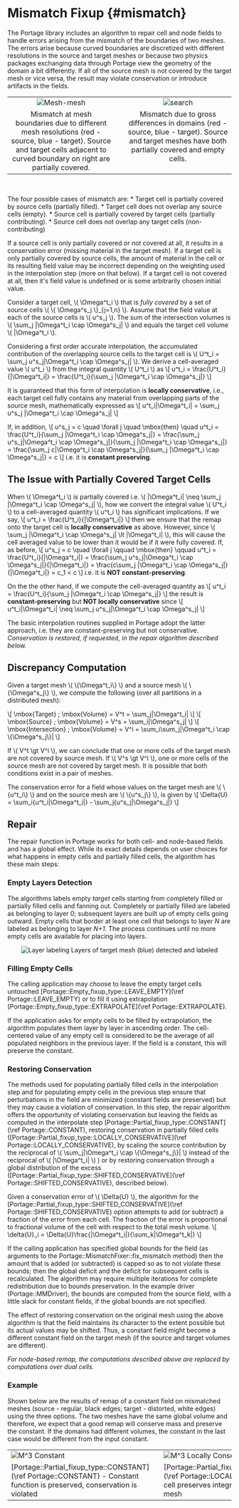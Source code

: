 # Mismatch Fixup  {#mismatch}

The Portage library includes an algorithm to repair cell and node
fields to handle errors arising from the mismatch of the boundaries of
two meshes. The errors arise because curved boundaries are discretized
with different resolutions in the source and target meshes or because
two physics packages exchanging data through Portage view the geometry
of the domain a bit differently. If all of the source mesh is not
covered by the target mesh or vice versa, the result may violate
conservation or introduce artifacts in the fields.

<table style="width:100%">
<tr>
<td width="45%" valign="top" align="center"><img src="boundary-mismatch.svg" alt="Mesh-mesh" class="halfwidth"></td>
<td width="4%"></td>
<td width="45%" valign="top" align="center"><img src="domain-mismatch.svg" alt="search" class="halfwidth"></td>
</tr>
<tr>
<td width="45%" valign="top" align="center">Mismatch at mesh boundaries due to
different mesh resolutions (red - source, blue - target). Source and
target cells adjacent to curved boundary on right are partially covered.</td>
<td width="4%"></td>
<td width="45%" valign="top" align="center">Mismatch due to gross
differences in domains (red - source, blue - target). Source and
target meshes have both partially covered and empty cells.</td>
</tr>
</table>
<br>


The four possible cases of mismatch are:
    * Target cell is partially covered by source cells (partially filled).
    * Target cell does not overlap any source cells (empty).
    * Source cell is partially covered by target cells (partially contributing).
    * Source cell does not overlap any target cells (non-contributing)

If a source cell is only partially covered or not covered at all, it results
in a conservation error (missing material in the target mesh). If a
target cell is only partially covered by source cells, the amount of
material in the cell or its resulting field value may be incorrect
depending on the weighting used in the interpolation step (more on
that below). If a target cell is not covered at all, then it's field value is
undefined or is some arbitrarily chosen initial value.

Consider a target cell, \\( \\Omega^t_i \\) that is *fully covered* by
 a set of source cells \\( \\{
\\Omega^s_j \\}_{j=1,n} \\). Assume that the field value at each of
the source cells is \\( u^s_j \\). The sum of the intersection volumes
is \\( \\sum_j |\\Omega^t_i \\cap \\Omega^s_j| \\) and equals the
 target cell volume \\( |\Omega^t_i \\).

Considering a first order accurate interpolation, the accumulated
contribution of the overlapping source cells to the target cell is \\(
U^t_i = \\sum_j u^s_j|\\Omega^t_i \\cap \\Omega^s_j| \\). We derive a
cell-averaged value \\( u^t_i \\) from the integral quantity \\( U^t_i
\\) as \\[ u^t_i = \\frac{U^t_i}{|\\Omega^t_i|} =
\\frac{U^t_i}{\\sum_j |\\Omega^t_i \\cap \\Omega^s_j|} \\]

It is guaranteed that this form of interpolation is **locally
conservative**, i.e., each target cell
fully contains any material from overlapping parts of the source mesh,
mathematically expressed as \\[ u^t_i|\\Omega^t_i| = \\sum_j u^s_j
|\\Omega^t_i \\cap \\Omega^s_j| \\]

If, in addition, \\[ u^s_j = c \\quad \\forall j \\quad \\mbox{then} \\quad
u^t_i = \\frac{U^t_i}{\\sum_j |\\Omega^t_i \\cap
\\Omega^s_j|} = \\frac{\\sum_j u^s_j|\\Omega^t_i \\cap
\\Omega^s_j|}{\\sum_j |\\Omega^t_i \\cap
\\Omega^s_j|} = \\frac{\\sum_j c|\\Omega^t_i \\cap
\\Omega^s_j|}{\\sum_j |\\Omega^t_i \\cap
\\Omega^s_j|} = c \\]
i.e. it is **constant preserving**.

## The Issue with Partially Covered Target Cells

When \\( \\Omega^t_i \\) is partially covered i.e. \\( |\\Omega^t_i|
\\neq \\sum_j |\\Omega^t_i \\cap \\Omega^s_j| \\), how we
convert the integral value \\( U^t_i \\) to a cell-averaged quantity
\\( u^t_i \\) has significant implications. If we say, \\[ u^t_i =
\\frac{U^t_i}{|\\Omega^t_i|} \\] then we ensure that the remap onto the
target cell is **locally conservative** as above. However, since \\(
\\sum_j |\\Omega^t_i \\cap \\Omega^s_j|  \\lt  |\\Omega^t_i|
\\), this will cause the cell averaged
value to be lower than it would be if it were fully covered. If, as
before, \\[ u^s_j = c \\quad \\forall j \\qquad \\mbox{then} \\qquad
u^t_i = \\frac{U^t_i}{|\\Omega^t_i|} = \\frac{\\sum_j u^s_j|\\Omega^t_i \\cap
\\Omega^s_j|}{|\\Omega^t_i|} = \\frac{c\\sum_j |\\Omega^t_i \\cap
\\Omega^s_j|}{|\\Omega^t_i|} = c_1 < c
\\]
i.e. it is **NOT constant-preserving**.

On the the other hand, if we compute the cell-averaged quantity as
\\[
u^t_i = \\frac{U^t_i}{\\sum_j |\\Omega^t_i \\cap \\Omega^s_j|}
\\]
the result is **constant-preserving** but **NOT locally conservative**
since \\[ u^t_i|\\Omega^t_i|
\\neq \\sum_j u^s_j|\\Omega^t_i \\cap
\\Omega^s_j| \\]

The basic interpolation routines supplied in Portage adopt the latter
approach, i.e. they are constant-preserving but not
conservative. *Conservation is restored, if requested, in the repair
algorithm described below.*

## Discrepancy Computation

Given a target mesh \\( \\{\\Omega^t_i\\} \\) and a source mesh \\(
\\{\\Omega^s_j\\} \\), we compute the following (over all partitions
in a distributed mesh):

\\[ \mbox{Target} \; \mbox{Volume} = V^t = \\sum_j|\\Omega^t_i| \\]
\\[ \mbox{Source} \; \mbox{Volume} = V^s = \\sum_i|\\Omega^s_j| \\]
\\[ \mbox{Intersection} \; \mbox{Volume} = V^i = \\sum_i\\sum_j|\\Omega^t_i \\cap \\{\\Omega^s_j\\}| \\]

If \\( V^t \\gt V^i \\), we can conclude that one or more cells of
the target mesh are not covered by source mesh. If \\( V^s \\gt V^i
\\), one or more cells of the source mesh are not
covered by target mesh. It is possible that both conditions exist in a
pair of meshes.

The conservation error for a field whose values on the target mesh are
\\( \\{u^t_i\\} \\) and on the source mesh are \\( \\{u^s_j\\} \\), is
given by
\\[
\\Delta{U} = \\sum_i{u^t_i|\\Omega^t_i|} - \\sum_j{u^s_j|\\Omega^s_j|}
\\]

## Repair

The repair function in Portage works for both cell- and
node-based fields and has a global effect. While its
exact details depends on user choices for what happens in empty cells
and partially filled cells, the algorithm has these main steps:

### Empty Layers Detection

The algorithms labels empty *target* cells starting from
completely filled or partially filled cells and fanning out. Completely or
partially filled are labeled as belonging to layer 0; subsequent
layers are built up of empty cells going outward. Empty cells that
border at least one cell that belongs to layer *N*  are labeled as
belonging to layer *N+1*. The process continues until no more empty cells
are available for placing into layers.

<div align="center">
<img src="mismatch-layers.svg" alt="Layer labeling" class="quarterwidth">
Layers of target mesh (blue) detected and labeled
</div>

### Filling Empty Cells

The calling application may choose to leave the empty target cells untouched
[Portage::Empty_fixup_type::LEAVE_EMPTY](\ref Portage::LEAVE_EMPTY) or
to fill it using extrapolation
[Portage::Empty_fixup_type::EXTRAPOLATE](\ref Portage::EXTRAPOLATE).

If the application asks for empty cells to be filled by extrapolation,
the algorithm populates them layer by layer in ascending order. The
cell-centered value of any empty cell is considered to be the average
of all populated neighbors in the previous layer. If the field is a
constant, this will preserve the constant.

### Restoring Conservation

The methods used for populating partially filled cells in the
interpolation step and for populating empty cells in the previous step
ensure that perturbations in the field are minimized (constant fields
are preserved) but they may cause a violation of conservation. In this
step, the repair algorithm offers the opportunity of violating
conservation but leaving the fields as computed in the interpolate
step [Portage::Partial_fixup_type::CONSTANT](\ref Portage::CONSTANT),
restoring conservation in partially filled cells
([Portage::Partial_fixup_type::LOCALLY_CONSERVATIVE](\ref Portage::LOCALLY_CONSERVATIVE),
by scaling the source contribution by
the reciprocal of \\( \\sum_j|\\Omega^t_i \\cap \\{\\Omega^s_j\\}| \\)
instead of the reciprocal of \\( |\\Omega^t_i| \\) ) or by restoring
conservation through a global distribution of the excess
([Portage::Partial_fixup_type::SHIFTED_CONSERVATIVE](\ref Portage::SHIFTED_CONSERVATIVE),
described below).

Given a conservation error of \\( \\Delta{U} \\), the algorithm for
the [Portage::Partial_fixup_type::SHIFTED_CONSERVATIVE](\ref Portage::SHIFTED_CONSERVATIVE)
option attempts to add (or subtract) a
fraction of the error from each cell. The fraction of the error is
proportional to fractional volume of the cell with respect to the
total mesh volume.  \\[ \\delta{U}_i =
\\Delta{U}\\frac{|\\Omega^t_i|}{\\sum_k|\\Omega^t_k|} \\]

If the calling application has specified global bounds for the field
(as arguments to the Portage::MismatchFixer::fix_mismatch method)
then the amount that is added (or subtracted) is capped so as to not
violate these bounds; then the global deficit and the deficit for
subsequent cells is recalculated. The algorithm may require multiple
iterations for complete redistribution due to bounds
preservation. In the example driver (Portage::MMDriver), the bounds
are computed from the source field, with a little slack for constant
fields, if the global bounds are not specified. 

The effect of restoring conservation on the original mesh using the
above algorithm is that the field maintains its character to the extent
possible but its actual values may be shifted. Thus, a constant field
might become a different constant field on the target mesh (if the
source and target volumes are different).

*For node-based remap, the computations described above are replaced
 by computations over dual cells.*

### Example

Shown below are the results of remap of a constant field on mismatched
meshes (source - regular, black edges; target - distorted, white edges)
using the three options. The two meshes have the same global
volume and therefore, we expect that a good remap will conserve mass
and preserve the constant. If the domains had different volumes, the
constant in the last case would be different from the input constant.

<table style="width:100%" markdown="1">
<tr>
<td valign="top"><img src="mismatch-example-constant.png" alt="M^3 Constant" class="fullwidth"></td>
<td width="4%"></td>
<td valign="top"><img src="mismatch-example-locally-conservative.png"
alt="M^3 Locally Conservative" class="fullwidth"></td>
<td width="4%"></td>
<td valign="top"><img src="mismatch-example-shifted-conservative.png"
alt="M^3 Shifted Conservative" class="fullwidth"></td>
</tr>
<tr>
<td valign="top">[Portage::Partial_fixup_type::CONSTANT](\ref Portage::CONSTANT) -
Constant function is preserved, conservation is violated</td>
<td width="4%"></td>
<td
valign="top">[Portage::Partial_fixup_type::LOCALLY_CONSERVATIVE](\ref Portage::LOCALLY_CONSERVATIVE) - Each
target cell preserves integral quantity received from source mesh</td>
<td width="4%"></td>
<td
valign="top">[Portage::Partial_fixup_type::SHIFTED_CONSERVATIVE](\ref Portage::SHIFTED_CONSERVATIVE) -
Global conservation is enforced, constant is preserved</td>
</tr>
</table>
